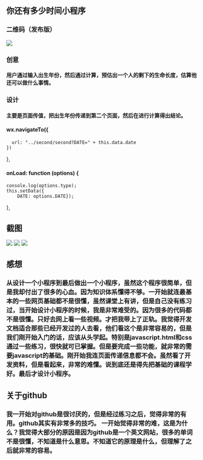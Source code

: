 ## 你还有多少时间小程序
### 二维码（发布版）
![](http://m.qpic.cn/psb?/V12Lcld42dfJsr/3tkjdDHY4lOj3AXls527FcQ3Ze5tjwRPbK9U8hGoRVA!/b/dPIAAAAAAAAA&bo=WAGIAVgBiAERFyA!&rf=viewer_4)
### 创意
#### 用户通过输入出生年份，然后通过计算，预估出一个人的剩下的生命长度，估算他还可以做什么事情。
### 设计
#### 主要是页面传值，把出生年份传递到第二个页面，然后在进行计算得出结论。
#### wx.navigateTo({
      url: "../second/second?DATE=" + this.data.date
    })
  },
####  onLoad: function (options) {
    console.log(options.type);
    this.setData({
        DATE: options.DATE});

  },
## 截图
![](http://m.qpic.cn/psb?/V12Lcld42dfJsr/P0iLf337gRkRwNsqUyYCam6h90bnyf6wEXm*7SLTnaQ!/b/dPIAAAAAAAAA&bo=OASABzgEgAcRFyA!&rf=viewer_4)
![](http://m.qpic.cn/psb?/V12Lcld42dfJsr/*JCr*voJXBJKg8QI1eQM3NJBOHkcOgaS*erCFkvhx0s!/b/dPMAAAAAAAAA&bo=OASABzgEgAcRFyA!&rf=viewer_4)
![](http://m.qpic.cn/psb?/V12Lcld42dfJsr/xyq9zg0rAe1FFZSLFVPgShuAVfbXk0pJ71ZgfBeRsl4!/b/dPMAAAAAAAAA&bo=OASABzgEgAcRFyA!&rf=viewer_4)
## 感想
### 从设计一个小程序到最后做出一个小程序，虽然这个程序很简单，但是我却付出了很多的心血。因为知识体系懂得不够。一开始就连最基本的一些网页基础都不是很懂，虽然课堂上有讲，但是自己没有练习过，当开始设计小程序的时候，我是非常难受的。因为很多的代码都不是很懂。只好去网上看一些视频。才把我带上了正轨。我觉得开发文档适合那些已经开发过的人去看，他们看这个是非常容易的，但是我们刚开始入门的话，应该从头学起。特别是javascript.html和css通过一些练习，很快就可已掌握。但是要完成一些功能，就非常的需要javascript的基础。刚开始我连页面传递信息都不会。虽然看了开发资料，但是看起来，非常的难懂。说到底还是得先把基础的课程学好。最后才设计小程序。
## 关于github
### 我一开始对github是很讨厌的，但是经过练习之后，觉得非常的有用。github其实有非常多的技巧。 一开始觉得非常的难，这是为什么？我觉得大部分的原因是因为github是一个英文网站，很多的单词不是很懂，不知道是什么意思。不知道它的原理是什么，但理解了之后就非常的容易。
